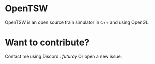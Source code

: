 # OpenTSW
OpenTSW is an open source train simulator in c++ and using OpenGL.

# Want to contribute? 
Contact me using Discord : *futuray*
Or open a new issue. 
